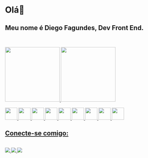 <h1>Olá👋
<h2>Meu nome é Diego Fagundes, Dev Front End.</h2>
<br>
<br>
  <a href="https://github.com/DiegoSilva1919">
  <img height="180em" src="https://github-readme-stats.vercel.app/api?username=DiegoSilva1919&show_icons=true&theme=dracula&include_all_commits=true&count_private=true"/>
  <img height="180em" src="https://github-readme-stats.vercel.app/api/top-langs/?username=DiegoSilva1919&layout=compact&theme=dracula"/>
<br>
<div style="display: inline_block">
  <br>
  <img width='40px' height='40px' src="https://cdn.jsdelivr.net/gh/devicons/devicon/icons/html5/html5-plain.svg" />
  <img width='40px' height='40px' src="https://cdn.jsdelivr.net/gh/devicons/devicon/icons/css3/css3-plain.svg" />
  <img width='40px' height='40px' src="https://cdn.jsdelivr.net/gh/devicons/devicon/icons/javascript/javascript-plain.svg" />
  <img width='40px' height='40px' src="https://cdn.jsdelivr.net/gh/devicons/devicon/icons/nodejs/nodejs-original.svg" />
  <img width='40px' height='40px' src="https://cdn.jsdelivr.net/gh/devicons/devicon/icons/react/react-original.svg" />
  <img width='40px' height='40px' src="https://cdn.jsdelivr.net/gh/devicons/devicon/icons/vscode/vscode-original.svg" />
  <img width='40px' height='40px' src="https://cdn.jsdelivr.net/gh/devicons/devicon/icons/git/git-original.svg" />
  <img width='40px' height='40px' src="https://cdn.jsdelivr.net/gh/devicons/devicon/icons/yarn/yarn-original.svg" />
  <img width='40px' height='40px' src="https://cdn.jsdelivr.net/gh/devicons/devicon/icons/bootstrap/bootstrap-original.svg" />
</div>
<h2>Conecte-se comigo:</h2>
<div style="display: inline_block">
  <br>
  <a href='fagundesdiego2015bolcombr@gmail.com' target='_blank'><img src='https://img.shields.io/badge/Gmail-D14836?style=for-the-badge&logo=gmail&logoColor=white'>
  <a href='www.linkedin.com/in/diego-fagundes-da-silva-694ab71b3'><img src='https://img.shields.io/badge/LinkedIn-0077B5?style=for-the-badge&logo=linkedin&logoColor=white'>
  <a href="https://portifolio-diegofagundes.vercel.app/" rel="nofollow">
<img src="https://camo.githubusercontent.com/704b13a2bdedafaf85238e99b1c8459aa96f715f3f737031b82f12eb6620381e/68747470733a2f2f696d672e736869656c64732e696f2f62616467652f2d506f7274662543332542336c696f2d62726f776e3f7374796c653d666f722d7468652d6261646765266c6f676f3d74727565" data-canonical-src="https://img.shields.io/badge/-Portf%C3%B3lio-brown?style=for-the-badge&amp;logo=true" style="max-width: 100%;">
  </a>
</div>
